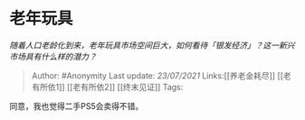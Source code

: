 # 老年玩具
*随着人口老龄化到来，老年玩具市场空间巨大，如何看待「银发经济」？这一新兴市场具有什么样的潜力？*

> Author: #Anonymity
> Last update: *23/07/2021*
> Links:[[养老金耗尽]] [[老有所依1]] [[老有所依2]] [[终末见证]]
> Tags:

同意，我也觉得二手PS5会卖得不错。

